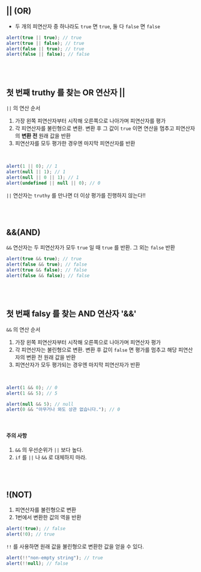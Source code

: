 ## || (OR)
- 두 개의 피연산자 중 하나라도 ```true``` 면 ```true```, 둘 다 ```false``` 면 ```false```

```javascript
alert(true || true); // true
alert(true || false); // true
alert(false || true); // true
alert(false || false); // false
```

<br></br>

## 첫 번째 truthy 를 찾는 OR 연산자 ||
```||``` 의 연산 순서
1. 가장 왼쪽 피연산자부터 시작해 오른쪽으로 나아가며 피연산자를 평가
2. 각 피연산자를 불린형으로 변환. 변환 후 그 값이 ```true``` 이면 연산을 멈추고 피연산자의 __변환 전__ 원래 값을 반환
3. 피연산자를 모두 평가한 경우엔 마지막 피연산자를 반환

<br>

```javascript
alert(1 || 0); // 1
alert(null || 1); // 1
alert(null || 0 || 1); // 1
alert(undefined || null || 0); // 0
```

```||``` 연산자는 ```truthy``` 를 만나면 더 이상 평가를 진행하지 않는다!!

<br></br>

## &&(AND)
```&&``` 연산자는 두 피연산자가 모두 ```true``` 일 때 ```true``` 를 반환. 그 외는 ```false``` 반환

```javascript
alert(true && true); // true
alert(false && true); // false
alert(true && false); // false
alert(false && false); // false
```

<br></br>

## 첫 번째 falsy 를 찾는 AND 연산자 '&&'
```&&``` 의 연산 순서
1. 가장 왼쪽 피연산자부터 시작해 오른쪽으로 나아가며 피연산자 평가
2. 각 피연산자는 불린형으로 변환. 변환 후 값이 ```false``` 면 평가를 멈추고 해당 피연산자의 변환 전 원래 값을 반환
3. 피연산자가 모두 평가되는 경우엔 마지막 피연산자가 반환

<br>

```javascript
alert(1 && 0); // 0
alert(1 && 5); // 5

alert(null && 5); // null
alert(0 && "아무거나 와도 상관 없습니다."); // 0
```

<br>

#### 주의 사항
1. ```&&``` 의 우선순위가 ```||``` 보다 높다.
2. ```if``` 를 ```||``` 나 ```&&``` 로 대체하지 마라.

<br></br>

## !(NOT)
1. 피연산자를 불린형으로 변환
2. 1번에서 변환한 값의 역을 반환

```javascript
alert(!true); // false
alert(!0); // true
```

```!!``` 를 사용하면 원래 값을 불린형으로 변환한 값을 얻을 수 있다.

```javascript
alert(!!"non-empty string"); // true
alert(!!null); // false
```
